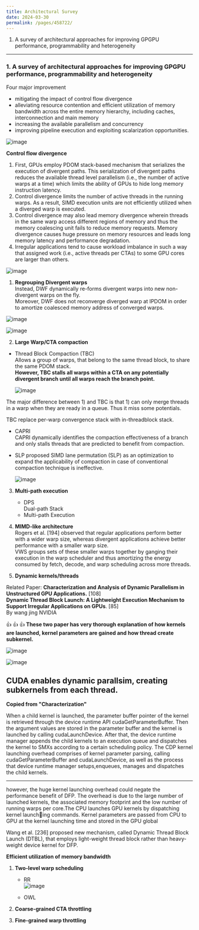 ```yaml
---
title: Architectural Survey
date: 2024-03-30
permalink: /pages/458722/
---
```


1. A survey of architectural approaches for improving GPGPU performance, programmability and heterogeneity

---
### 1. A survey of architectural approaches for improving GPGPU performance, programmability and heterogeneity

Four major improvement
* mitigating the impact of control flow divergence
* alleviating resource contention and efficient utilization of memory bandwidth across the entire memory hierarchy, including caches, interconnection and main
memory
* increasing the available parallelism and concurrency
* improving pipeline execution and exploiting scalarization opportunities.


![image](https://github.com/hitqshao/qishao-notes/assets/23403286/d9c6b47b-d469-4154-9dc5-b0b0f4168d70)



**Control flow divergence**

1. First, GPUs employ PDOM stack-based mechanism that serializes the execution of divergent paths. This serialization of divergent paths reduces the available thread level parallelism
(i.e., the number of active warps at a time) which limits the ability of GPUs to hide long memory instruction latency.
2. Control divergence limits the number of active threads in the running warps. As a result, SIMD execution units are not efficiently utilized when a diverged warp is executed.
3. Control divergence may also lead memory divergence wherein threads in the same warp access different regions of memory and thus the memory coalescing unit fails to reduce memory requests. Memory divergence causes huge pressure on memory resources and leads long memory latency and performance degradation.
4. Irregular applications tend to cause workload imbalance in such a way that assigned work (i.e., active threads per CTAs) to some GPU cores are larger than others.

![image](https://github.com/hitqshao/qishao-notes/assets/23403286/f9f7621e-ba28-4261-84bf-73b7ba00d9c4)


1. **Regrouping Divergent warps**<br>
Instead, DWF dynamically re-forms divergent warps into new non-divergent warps on the fly.<br>
Moreover, DWF does not reconverge diverged warp at IPDOM in order to amortize coalesced memory address of converged warps.

![image](https://github.com/hitqshao/qishao-notes/assets/23403286/c19066f6-bbe5-4589-9ae5-58be982e465b)

![image](https://github.com/hitqshao/qishao-notes/assets/23403286/bae42a54-ea88-477b-8103-61fd313f03c1)

2.  **Large Warp/CTA compaction**
  - Thread Block Compaction (TBC)<br>
   Allows a group of warps, that belong to the same thread block, to share the same PDOM stack.<br>
   **However, TBC stalls all warps within a CTA on any potentially divergent branch until all warps reach the branch point.**
    
    ![image](https://github.com/hitqshao/qishao-notes/assets/23403286/0f41fa75-67e0-40e3-9f3b-fe1e55ca9d3e)

  The major difference between 1) and TBC is that 1) can only merge threads in a warp when they are ready in a queue. Thus it miss some potentials.
  
  TBC replace per-warp convergence stack with in-threadblock stack.

  - CAPRI<br>
    CAPRI dynamically identifies the compaction effectiveness of a branch and only stalls threads that are predicted to benefit from compaction.<br>
    
  - SLP
    proposed SIMD lane permutation (SLP) as an optimization to expand the applicability of compaction in case of conventional compaction technique is ineffective.
    
    ![image](https://github.com/hitqshao/qishao-notes/assets/23403286/5c3a5f0d-40c5-4b17-9d73-e73d064fa170)

3. **Multi-path execution**<br>
   - DPS<br>
     Dual-path Stack<br>
   - Multi-path Execution<br>
   
4. **MIMD-like architecture**<br>
Rogers et al. [194] observed that regular applications perform better with a wider warp size, whereas divergent applications achieve better performance with a  smaller warp size. <br>
VWS groups sets of these smaller warps together by ganging their execution in the warp scheduler and thus amortizing the energy consumed by fetch, decode, and warp scheduling across more threads.

5. **Dynamic kernels/threads** <br>

Related Paper:
 **Characterization and Analysis of Dynamic Parallelism in Unstructured GPU Applications.** [108] <br>
 **Dynamic Thread Block Launch: A Lightweight Execution Mechanism to Support Irregular Applications on GPUs**. [85] <br>
By wang jing NVIDIA

:+1: :+1: :+1:
**These two paper has very thorough explanation of how kernels are launched, kernel parameters are gained and how thread create subkernel.**

![image](https://github.com/hitqshao/qishao-notes/assets/23403286/6e30803e-5aaf-4bad-b626-f301c3487c1f)

![image](https://github.com/hitqshao/qishao-notes/assets/23403286/eba31c47-1954-4251-bd72-ab05c1f9ce64)

CUDA enables dynamic parallsim, creating subkernels from each thread.
----
**Copied from "Characterization"**

When a child kernel is launched, the parameter buffer pointer of the kernel is retrieved through the device runtime API cudaGetParameterBuffer.
Then the argument values are stored in the parameter buffer and the kernel is launched by calling cudaLaunchDevice. 
After that, the device runtime manager appends the child kernels to an execution queue and dispatches the kernel to SMXs according to a certain scheduling policy.
The CDP kernel launching overhead comprises of kernel parameter parsing, calling cudaGetParameterBuffer and cudaLaunchDevice, as well as the process that device runtime manager setups,enqueues, manages and dispatches the child kernels.

---

however, the huge kernel launching overhead could negate the performance benefit of DFP. The overhead is due to the large number of launched kernels, the associated memory footprint and the low number of running warps per core.The CPU launches GPU kernels by dispatching kernel launching commands. Kernel parameters are passed from CPU to 
GPU at the kernel launching time and stored in the GPU global

Wang et al. [236] proposed new mechanism, called Dynamic Thread Block Launch (DTBL), that employs light-weight thread block rather than heavy-weight device kernel for DFP.

**Efficient utilization of memory bandwidth**

1. **Two-level warp scheduling**
   - RR<br>
     ![image](https://github.com/hitqshao/qishao-notes/assets/23403286/586e0677-70fd-4623-b4ee-beaf001ad3dc)

   - OWL
  
2. **Coarse-grained CTA throttling**
3. **Fine-grained warp throttling**




